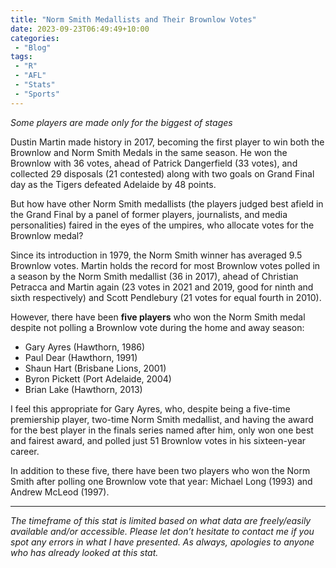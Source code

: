 ```yaml
---
title: "Norm Smith Medallists and Their Brownlow Votes"
date: 2023-09-23T06:49:49+10:00
categories:
 - "Blog"
tags:
 - "R"
 - "AFL" 
 - "Stats"
 - "Sports"
---
```


*Some players are made only for the biggest of stages*

<!--more-->

Dustin Martin made history in 2017, becoming the first player to win both the Brownlow and Norm Smith Medals in the same season. He won the Brownlow with 36 votes, ahead of Patrick Dangerfield (33 votes), and collected 29 disposals (21 contested) along with two goals on Grand Final day as the Tigers defeated Adelaide by 48 points. 

But how have other Norm Smith medallists (the players judged best afield in the Grand Final by a panel of former players, journalists, and media personalities) faired in the eyes of the umpires, who allocate votes for the Brownlow medal?

Since its introduction in 1979, the Norm Smith winner has averaged 9.5 Brownlow votes. Martin holds the record for most Brownlow votes polled in a season by the Norm Smith medallist (36 in 2017), ahead of Christian Petracca and Martin again (23 votes in 2021 and 2019, good for ninth and sixth respectively) and Scott Pendlebury (21 votes for equal fourth in 2010).

However, there have been **five players** who won the Norm Smith medal despite not polling a Brownlow vote during the home and away season:
- Gary Ayres (Hawthorn, 1986)
- Paul Dear (Hawthorn, 1991)
- Shaun Hart (Brisbane Lions, 2001)
- Byron Pickett (Port Adelaide, 2004)
- Brian Lake (Hawthorn, 2013)

I feel this appropriate for Gary Ayres, who, despite being a five-time premiership player, two-time Norm Smith medallist, and having the award for the best player in the finals series named after him, only won one best and fairest award, and polled just 51 Brownlow votes in his sixteen-year career.

In addition to these five, there have been two players who won the Norm Smith after polling one Brownlow vote that year: Michael Long (1993) and Andrew McLeod (1997).

--- 

*The timeframe of this stat is limited based on what data are freely/easily available and/or accessible. Please let don’t hesitate to contact me if you spot any errors in what I have presented. As always, apologies to anyone who has already looked at this stat.*
